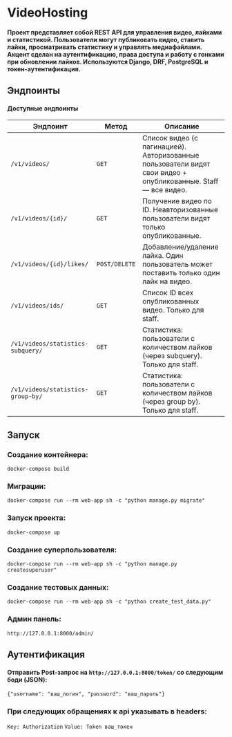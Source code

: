 # VideoHosting
#### Проект представляет собой REST API для управления видео, лайками и статистикой. Пользователи могут публиковать видео, ставить лайки, просматривать статистику и управлять медиафайлами. Акцент сделан на аутентификацию, права доступа и работу с гонками при обновлении лайков. Используются Django, DRF, PostgreSQL и токен-аутентификация.
## Эндпоинты
#### Доступные эндпоинты

| Эндпоинт | Метод | Описание |
|----------|-------|----------|
| `/v1/videos/` | `GET` | Список видео (с пагинацией). Авторизованные пользователи видят свои видео + опубликованные. Staff — все видео. |
| `/v1/videos/{id}/` | `GET` | Получение видео по ID. Неавторизованные пользователи видят только опубликованные. |
| `/v1/videos/{id}/likes/` | `POST/DELETE` | Добавление/удаление лайка. Один пользователь может поставить только один лайк на видео. |
| `/v1/videos/ids/` | `GET` | Список ID всех опубликованных видео. Только для staff. |
| `/v1/videos/statistics-subquery/` | `GET` | Статистика: пользователи с количеством лайков (через subquery). Только для staff. |
| `/v1/videos/statistics-group-by/` | `GET` | Статистика: пользователи с количеством лайков (через group by). Только для staff. |

## Запуск
### Создание контейнера:
```docker-compose build```

### Миграции: 
```docker-compose run --rm web-app sh -c "python manage.py migrate"```

### Запуск проекта:
```docker-compose up```

### Создание суперпользователя:
```docker-compose run --rm web-app sh -c "python manage.py createsuperuser"```

### Создание тестовых данных:
```docker-compose run --rm web-app sh -c "python create_test_data.py"```

### Админ панель:
```http://127.0.0.1:8000/admin/```

## Аутентификация

#### Отправить Post-запрос на ```http://127.0.0.1:8000/token/``` со следующим боди (JSON):
```{"username": "ваш_логин", "password": "ваш_пароль"}```
### При следующих обращениях к api указывать в headers: 
```Key: Authorization```
```Value: Token ваш_токен```
